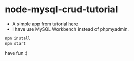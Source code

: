 # node-mysql-crud-tutorial
- A simple app from tutorial [here](https://dev.to/achowba/build-a-simple-app-using-node-js-and-mysql-19me)
- I have use MySQL Workbench instead of phpmyadmin.

```javascript
npm install
npm start
```
have fun :)